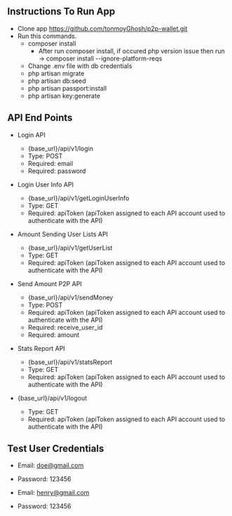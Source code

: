 ## Instructions To Run App

- Clone app https://github.com/tonmoyGhosh/p2p-wallet.git
- Run this commands.
    - composer install
        - After run composer install, if occured php version issue then run -> composer install --ignore-platform-reqs
    - Change .env file with db credentials
    - php artisan migrate
    - php artisan db:seed
    - php artisan passport:install
    - php artisan key:generate

## API End Points

- Login API
    - {base_url}/api/v1/login
    - Type: POST
    - Required: email
    - Required: password

- Login User Info API
    - {base_url}/api/v1/getLoginUserInfo
    - Type: GET
    - Required: apiToken (apiToken assigned to each API account used to authenticate with the API)

- Amount Sending User Lists API
    - {base_url}/api/v1/getUserList
    - Type: GET
    - Required: apiToken (apiToken assigned to each API account used to authenticate with the API)

- Send Amount P2P API
    - {base_url}/api/v1/sendMoney
    - Type: POST
    - Required: apiToken (apiToken assigned to each API account used to authenticate with the API)
    - Required: receive_user_id
    - Required: amount

- Stats Report API
    - {base_url}/api/v1/statsReport
    - Type: GET
    - Required: apiToken (apiToken assigned to each API account used to authenticate with the API)

- {base_url}/api/v1/logout
    - Type: GET
    - Required: apiToken (apiToken assigned to each API account used to authenticate with the API)

## Test User Credentials

- Email: doe@gmail.com
- Password: 123456

- Email: henry@gmail.com
- Password: 123456

